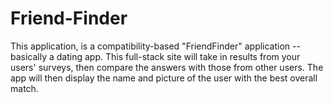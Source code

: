 # Friend-Finder

This application, is a compatibility-based "FriendFinder" application -- basically a dating app. This full-stack site will take in results from your users' surveys, then compare the answers with those from other users. The app will then display the name and picture of the user with the best overall match.
